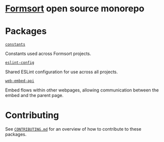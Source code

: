 # [Formsort](https://formsort.com) open source monorepo

# Packages

[`constants`](/packages/constants)

Constants used across Formsort projects.

[`eslint-config`](/packages/eslint-config)

Shared ESLint configuration for use across all projects.

[`web-embed-api`](/packages/web-embed-api)

Embed flows within other webpages, allowing communication between the embed and the parent page.

# Contributing

See [`CONTRIBUTING.md`](./CONTRIBUTING.md) for an overview of how to contribute to these packages.